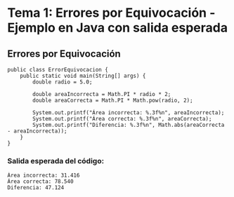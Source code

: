 # Tema 1: Errores por Equivocación - Ejemplo en Java con salida esperada

## Errores por Equivocación
    public class ErrorEquivocacion {
        public static void main(String[] args) {
            double radio = 5.0;
    
            double areaIncorrecta = Math.PI * radio * 2;
            double areaCorrecta = Math.PI * Math.pow(radio, 2);
    
            System.out.printf("Área incorrecta: %.3f%n", areaIncorrecta);
            System.out.printf("Área correcta: %.3f%n", areaCorrecta);
            System.out.printf("Diferencia: %.3f%n", Math.abs(areaCorrecta - areaIncorrecta));
        }
    }

### Salida esperada del código:
    Área incorrecta: 31.416  
    Área correcta: 78.540  
    Diferencia: 47.124  
